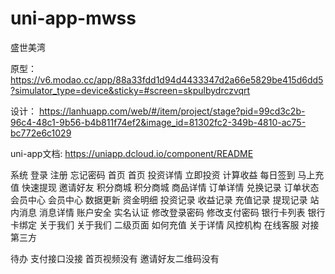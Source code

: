 # uni-app-mwss
盛世美湾

原型：
https://v6.modao.cc/app/88a33fdd1d94d4433347d2a66e5829be415d6dd5?simulator_type=device&sticky=#screen=skpulbydrczvqrt

设计：
https://lanhuapp.com/web/#/item/project/stage?pid=99cd3c2b-96c4-48c1-9b56-b4b811f74ef2&image_id=81302fc2-349b-4810-ac75-bc772e6c1029

uni-app文档:
https://uniapp.dcloud.io/component/README

系统
  登录
  注册
  忘记密码
首页
  首页
  投资详情
  立即投资
  计算收益
  每日签到
  马上充值
  快速提现
  邀请好友
积分商城
  积分商城
  商品详情
  订单详情
  兑换记录
  订单状态
会员中心
  会员中心 
  数据更新
  资金明细 
  投资记录
  收益记录
  充值记录
  提现记录
  站内消息
  消息详情
  账户安全
  实名认证
  修改登录密码
  修改支付密码
  银行卡列表
  银行卡绑定
关于我们
  关于我们
  二级页面
  如何充值
  关于详情
  风控机构
在线客服
  对接第三方

待办
  支付接口没接
  首页视频没有
  邀请好友二维码没有